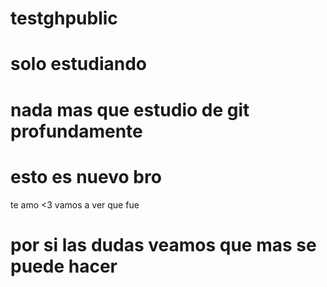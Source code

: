 # testghpublic
# solo estudiando
# nada mas que estudio de git profundamente
# esto es nuevo bro
te amo <3
vamos a ver que fue
# por si las dudas veamos que mas se puede hacer
